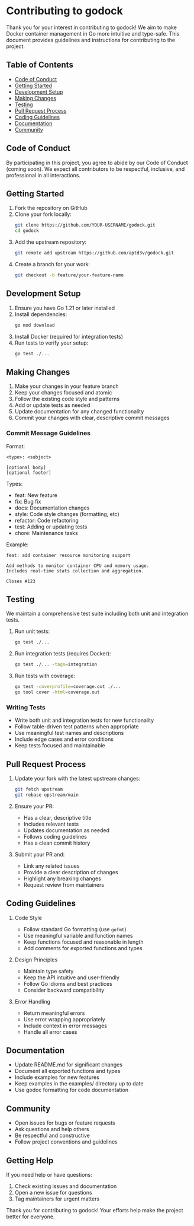 # Contributing to godock

Thank you for your interest in contributing to godock! We aim to make Docker container management in Go more intuitive and type-safe. This document provides guidelines and instructions for contributing to the project.

## Table of Contents
- [Code of Conduct](#code-of-conduct)
- [Getting Started](#getting-started)
- [Development Setup](#development-setup)
- [Making Changes](#making-changes)
- [Testing](#testing)
- [Pull Request Process](#pull-request-process)
- [Coding Guidelines](#coding-guidelines)
- [Documentation](#documentation)
- [Community](#community)

## Code of Conduct

By participating in this project, you agree to abide by our Code of Conduct (coming soon). We expect all contributors to be respectful, inclusive, and professional in all interactions.

## Getting Started

1. Fork the repository on GitHub
2. Clone your fork locally:
   ```bash
   git clone https://github.com/YOUR-USERNAME/godock.git
   cd godock
   ```
3. Add the upstream repository:
   ```bash
   git remote add upstream https://github.com/aptd3v/godock.git
   ```
4. Create a branch for your work:
   ```bash
   git checkout -b feature/your-feature-name
   ```

## Development Setup

1. Ensure you have Go 1.21 or later installed
2. Install dependencies:
   ```bash
   go mod download
   ```
3. Install Docker (required for integration tests)
4. Run tests to verify your setup:
   ```bash
   go test ./...
   ```

## Making Changes

1. Make your changes in your feature branch
2. Keep your changes focused and atomic
3. Follow the existing code style and patterns
4. Add or update tests as needed
5. Update documentation for any changed functionality
6. Commit your changes with clear, descriptive commit messages

### Commit Message Guidelines

Format:
```
<type>: <subject>

[optional body]
[optional footer]
```

Types:
- feat: New feature
- fix: Bug fix
- docs: Documentation changes
- style: Code style changes (formatting, etc)
- refactor: Code refactoring
- test: Adding or updating tests
- chore: Maintenance tasks

Example:
```
feat: add container resource monitoring support

Add methods to monitor container CPU and memory usage.
Includes real-time stats collection and aggregation.

Closes #123
```

## Testing

We maintain a comprehensive test suite including both unit and integration tests.

1. Run unit tests:
   ```bash
   go test ./...
   ```

2. Run integration tests (requires Docker):
   ```bash
   go test ./... -tags=integration
   ```

3. Run tests with coverage:
   ```bash
   go test -coverprofile=coverage.out ./...
   go tool cover -html=coverage.out
   ```

### Writing Tests

- Write both unit and integration tests for new functionality
- Follow table-driven test patterns when appropriate
- Use meaningful test names and descriptions
- Include edge cases and error conditions
- Keep tests focused and maintainable

## Pull Request Process

1. Update your fork with the latest upstream changes:
   ```bash
   git fetch upstream
   git rebase upstream/main
   ```

2. Ensure your PR:
   - Has a clear, descriptive title
   - Includes relevant tests
   - Updates documentation as needed
   - Follows coding guidelines
   - Has a clean commit history

3. Submit your PR and:
   - Link any related issues
   - Provide a clear description of changes
   - Highlight any breaking changes
   - Request review from maintainers

## Coding Guidelines

1. Code Style
   - Follow standard Go formatting (use `gofmt`)
   - Use meaningful variable and function names
   - Keep functions focused and reasonable in length
   - Add comments for exported functions and types

2. Design Principles
   - Maintain type safety
   - Keep the API intuitive and user-friendly
   - Follow Go idioms and best practices
   - Consider backward compatibility

3. Error Handling
   - Return meaningful errors
   - Use error wrapping appropriately
   - Include context in error messages
   - Handle all error cases

## Documentation

- Update README.md for significant changes
- Document all exported functions and types
- Include examples for new features
- Keep examples in the examples/ directory up to date
- Use godoc formatting for code documentation

## Community

- Open issues for bugs or feature requests
- Ask questions and help others
- Be respectful and constructive
- Follow project conventions and guidelines

## Getting Help

If you need help or have questions:
1. Check existing issues and documentation
2. Open a new issue for questions
3. Tag maintainers for urgent matters

Thank you for contributing to godock! Your efforts help make the project better for everyone. 